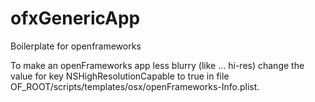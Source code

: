 # ofxGenericApp
Boilerplate for openframeworks

To make an openFrameworks app less blurry (like ... hi-res) change the value for key NSHighResolutionCapable to true in file OF_ROOT/scripts/templates/osx/openFrameworks-Info.plist.
